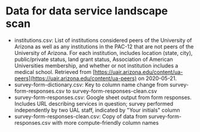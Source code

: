 # Data for data service landscape scan

+ institutions.csv: List of institutions considered peers of the University of Arizona as well as any institutions in the PAC-12 that are not peers of the University of Arizona. For each institution, includes location (state, city), public/private status, land grant status, Association of American Universities membership, and whether or not institution includes a medical school. Retrieved from [https://uair.arizona.edu/content/ua-peers](https://uair.arizona.edu/content/ua-peers) on 2020-05-21.
+ survey-form-dictionary.csv: Key to column name change from survey-form-responses.csv to survey-form-responses-clean.csv
+ survey-form-responses.csv: Google sheet output from form responses. Includes URL describing services in question; survey performed independently by two UAL staff, indicated by "Your initials" column
+ survey-form-responses-clean.csv: Copy of data from survey-form-responses.csv with more compute-friendly column names